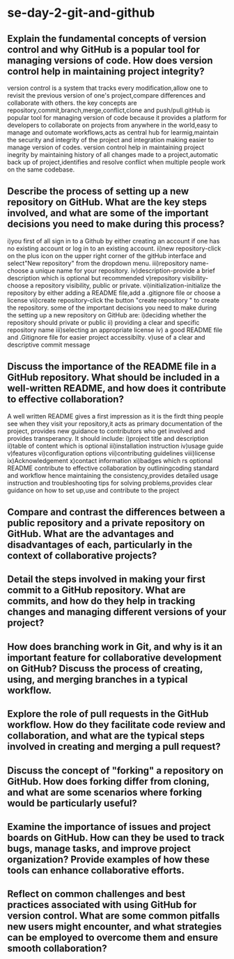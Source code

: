 # se-day-2-git-and-github
## Explain the fundamental concepts of version control and why GitHub is a popular tool for managing versions of code. How does version control help in maintaining project integrity?
version control is a system that tracks every modification,allow one to revisit the previous version of one's project,compare differences and collaborate with others. the key concepts are repository,commit,branch,merge,conflict,clone and push/pull.gitHub is popular tool for managing version of code because it provides a platform for developers to collaborate on projects from anywhere in the world,easy to manage and outomate workflows,acts as central hub for learmig,maintain the security and integrity of the project and integration making easier to manage version of codes. version control help in maintaining project inegrity by maintaining history of all changes made to a project,automatic back up of project,identifies and resolve conflict when multiple people work on the same codebase.

## Describe the process of setting up a new repository on GitHub. What are the key steps involved, and what are some of the important decisions you need to make during this process?
i)you first of all sign in to a Github by either creating an account if one has no existing account or log in to an existing account.
ii)new repository-click on the plus icon on the upper right corner of the gitHub interface and select"New repository" from the dropdown menu.
iii)repository name-choose a unique name for your repository.
iv)description-provide a brief description which is optional but recommended
v)repository visibility-choose a repository visibility, public or private.
vi)initialization-initialize the repository by either adding a README file,add a .gitignore file or choose a license
vii)create repository-click the button "create repository " to create the repository.
some of the important decisions you need to make during the setting up a new repository on GitHub are:
i)deciding whether the repository should private or public
ii) providing a clear and specific repository name
iii)selecting an appropriate license
iv) a good README file and .Gitignore file for easier project accessibilty.
v)use of a clear and descriptive commit message

## Discuss the importance of the README file in a GitHub repository. What should be included in a well-written README, and how does it contribute to effective collaboration?
A well written README gives a first impression as it is the firdt thing people see when they visit your repository,it acts as primary documentation of the project, provides new guidance to contributors who get involved and provides transperancy.
It should include:
i)project title and description
ii)table of content which is optional
iii)installation instruction
iv)usage guide
v)features
vi)configuration options
vii)contributing guidelines
viii)license
ix)Acknowledgement
x)contact information
xi)badges which rs optional
README contribute to effective collaboration by outliningcoding standard and workflow hence maintaining the consistency,provides detailed usage instruction and troubleshooting tips for solving problems,provides clear guidance on how to set up,use and contribute to the project

## Compare and contrast the differences between a public repository and a private repository on GitHub. What are the advantages and disadvantages of each, particularly in the context of collaborative projects?

## Detail the steps involved in making your first commit to a GitHub repository. What are commits, and how do they help in tracking changes and managing different versions of your project?

## How does branching work in Git, and why is it an important feature for collaborative development on GitHub? Discuss the process of creating, using, and merging branches in a typical workflow.

## Explore the role of pull requests in the GitHub workflow. How do they facilitate code review and collaboration, and what are the typical steps involved in creating and merging a pull request?

## Discuss the concept of "forking" a repository on GitHub. How does forking differ from cloning, and what are some scenarios where forking would be particularly useful?

## Examine the importance of issues and project boards on GitHub. How can they be used to track bugs, manage tasks, and improve project organization? Provide examples of how these tools can enhance collaborative efforts.

## Reflect on common challenges and best practices associated with using GitHub for version control. What are some common pitfalls new users might encounter, and what strategies can be employed to overcome them and ensure smooth collaboration?
